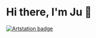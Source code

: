 # Hi there, I'm Ju 👋

[![Artstation badge](https://img.shields.io/badge/-My%20Artstation-black?style=for-the-badge&logo=artstation)](https://www.artstation.com/juthecutie)
